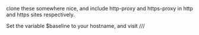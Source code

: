 
clone these somewhere nice, and include http-proxy and https-proxy in http and https sites respectively. 

Set the variable $baseline to your hostname, and visit <hostname>/<ip>/<vhostname>/<path>
